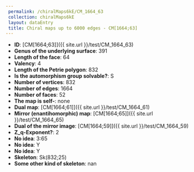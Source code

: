 ```yaml
--- 
 permalink: /chiralMaps6kE/CM_1664_63 
 collection: chiralMaps6kE
 layout: dataEntry
 title: Chiral maps up to 6000 edges - CM[1664;63]
---
```


- **ID**: [CM[1664;63]]({{ site.url }}/test/CM_1664_63)
- **Genus of the underlying surface**: 391
- **Length of the face**: 64
- **Valency**: 4
- **Length of the Petrie polygon**: 832
- **Is the automorphism group solvable?**: S
- **Number of vertices**: 832
- **Number of edges**: 1664
- **Number of faces**: 52
- **The map is self-**: none
- **Dual map**: [CM[1664;61]]({{ site.url }}/test/CM_1664_61)
- **Mirror (enantihomorphic) map**: [CM[1664;65]]({{ site.url }}/test/CM_1664_65)
- **Dual of the mirror image**: [CM[1664;59]]({{ site.url }}/test/CM_1664_59)
- **Z_q-Exponent?**: 2
- **No idea**:  3:65
- **No idea**: Y
- **No idea**: Y
- **Skeleton**: Sk(832;25)
- **Some other kind of skeleton**: nan
